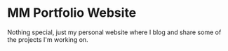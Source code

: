 MM Portfolio Website
=========

Nothing special, just my personal website where I blog and share some of the projects I'm working on.
